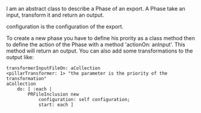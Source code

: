 I am an abstract class to describe a Phase of an export. 
A Phase take an input, transform it and return an output.

configuration is the configuration of the export.

To create a new phase you have to define his prority as a class method then to define the action of the Phase with a method 'actionOn: anInput'. This method will return an output. 
You can also add some transformations to the output like: 

	transformerInputFileOn: aCollection
	<pillarTransformer: 1> "the parameter is the priority of the transformation"
	aCollection
		do: [ :each | 
			PRFileInclusion new
				configuration: self configuration;
				start: each ]